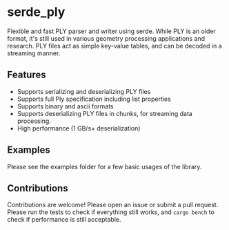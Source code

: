 # serde_ply

Flexible and fast PLY parser and writer using serde. While PLY is an older format, it's still used in various geometry processing applications and research. PLY files act as simple key-value tables, and can be decoded in a streaming manner.

## Features

- Supports serializing and deserializing PLY files
- Supports full Ply specification including list properties
- Supports binary and ascii formats
- Supports deserializing PLY files in chunks, for streaming data processing.
- High performance (1 GB/s+ deserialization)

## Examples

Please see the examples folder for a few basic usages of the library.

## Contributions

Contributions are welcome! Please open an issue or submit a pull request. Please run the tests to check if everything still works, and `cargo bench` to check if performance is still acceptable.
